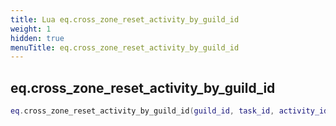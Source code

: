 ```yaml
---
title: Lua eq.cross_zone_reset_activity_by_guild_id
weight: 1
hidden: true
menuTitle: eq.cross_zone_reset_activity_by_guild_id
---
```

## eq.cross_zone_reset_activity_by_guild_id
```lua
eq.cross_zone_reset_activity_by_guild_id(guild_id, task_id, activity_id, min_status, max_status); -- void
```